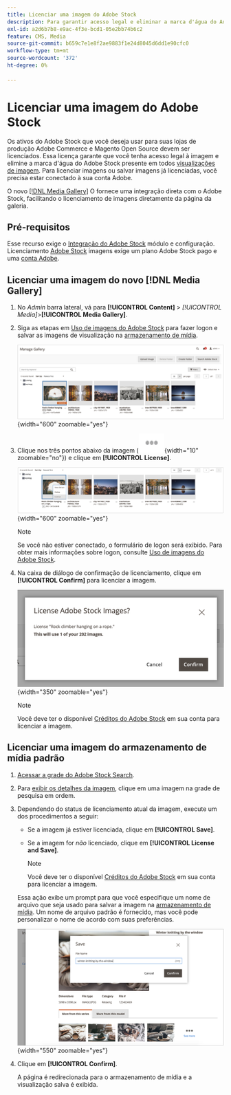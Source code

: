 ```yaml
---
title: Licenciar uma imagem do Adobe Stock
description: Para garantir acesso legal e eliminar a marca d'água do Adobe Stock, licencie suas imagens do Adobe Stock.
exl-id: a2d6b7b8-e9ac-4f3e-bcd1-05e2bb74b6c2
feature: CMS, Media
source-git-commit: b659c7e1e8f2ae9883f1e24d8045d6dd1e90cfc0
workflow-type: tm+mt
source-wordcount: '372'
ht-degree: 0%

---
```


# Licenciar uma imagem do Adobe Stock

Os ativos do Adobe Stock que você deseja usar para suas lojas de produção Adobe Commerce e Magento Open Source devem ser licenciados. Essa licença garante que você tenha acesso legal à imagem e elimine a marca d&#39;água do Adobe Stock presente em todos [visualizações de imagem][save-preview]. Para licenciar imagens ou salvar imagens já licenciadas, você precisa estar conectado à sua conta Adobe.

O novo [[!DNL Media Gallery]](media-gallery.md) O fornece uma integração direta com o Adobe Stock, facilitando o licenciamento de imagens diretamente da página da galeria.

## Pré-requisitos

Esse recurso exige o [Integração do Adobe Stock][adobe-stock-integration] módulo e configuração. Licenciamento [Adobe Stock][adobe-stock] imagens exige um plano Adobe Stock pago e uma [conta Adobe][adobe-signin].

## Licenciar uma imagem do novo [!DNL Media Gallery]

1. No _Admin_ barra lateral, vá para **[!UICONTROL Content]** > _[!UICONTROL Media]_>**[!UICONTROL Media Gallery]**.

1. Siga as etapas em [Uso de imagens do Adobe Stock][using-adobe-stock] para fazer logon e salvar as imagens de visualização na [armazenamento de mídia][media-storage].

   ![Imagem de visualização salva](./assets/adobe-stock-gallery-unlicensed.png){width="600" zoomable="yes"}

1. Clique nos três pontos abaixo da imagem (![Ícone do menu Ativo](./assets/media-gallery-asset-menu-icon.png){width="10" zoomable="no"}) e clique em **[!UICONTROL License]**.

   ![Ações de imagem do Adobe Stock](./assets/adobe-stock-gallery-image-actions.png){width="600" zoomable="yes"}

   >[!NOTE]
   >
   >Se você não estiver conectado, o formulário de logon será exibido. Para obter mais informações sobre logon, consulte [Uso de imagens do Adobe Stock][using-adobe-stock].

1. Na caixa de diálogo de confirmação de licenciamento, clique em **[!UICONTROL Confirm]** para licenciar a imagem.

   ![Confirmação de licença](./assets/adobe-stock-gallery-license-confirm.png){width="350" zoomable="yes"}

   >[!NOTE]
   >
   >Você deve ter o disponível [Créditos do Adobe Stock][stock-credits] em sua conta para licenciar a imagem.

## Licenciar uma imagem do armazenamento de mídia padrão

1. [Acessar a grade do Adobe Stock Search][access-search].

1. Para [exibir os detalhes da imagem][view-details], clique em uma imagem na grade de pesquisa em ordem.

1. Dependendo do status de licenciamento atual da imagem, execute um dos procedimentos a seguir:

   - Se a imagem já estiver licenciada, clique em **[!UICONTROL Save]**.

   - Se a imagem for _não_ licenciado, clique em **[!UICONTROL License and Save]**.

     >[!NOTE]
     >
     >Você deve ter o disponível [Créditos do Adobe Stock][stock-credits] em sua conta para licenciar a imagem.

   Essa ação exibe um prompt para que você especifique um nome de arquivo que seja usado para salvar a imagem na [armazenamento de mídia][media-storage]. Um nome de arquivo padrão é fornecido, mas você pode personalizar o nome de acordo com suas preferências.

   ![Salvar imagem licenciada do Adobe Stock](./assets/adobe-stock-save-licensed.png){width="550" zoomable="yes"}

1. Clique em **[!UICONTROL Confirm]**.

   A página é redirecionada para o armazenamento de mídia e a visualização salva é exibida.

[adobe-stock-integration]: adobe-stock.md
[media-storage]: media-storage.md
[using-adobe-stock]: adobe-stock-manage.md
[save-preview]: adobe-stock-save-preview.md
[access-search]: adobe-stock-manage.md#access-the-adobe-stock-search-grid
[view-details]: adobe-stock-manage.md#view-image-details
[stock-credits]: https://helpx.adobe.com/stock/help/credit-packs.html
[adobe-stock]: https://stock.adobe.com
[adobe-signin]: https://helpx.adobe.com/manage-account/using/access-adobe-id-account.html
